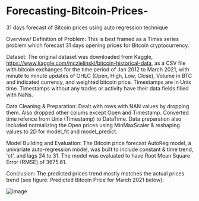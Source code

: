 # Forecasting-Bitcoin-Prices-
31 days forecast of Bitcoin prices using auto regression technique


Overview/ Definition of Problem: This is best framed as a Times series problem which forecast 31 days opening prices for Bitcoin cryptocurrency.

Dataset: The original dataset was downloaded from Kaggle, https://www.kaggle.com/mczielinski/bitcoin-historical-data, as a CSV file with bitcoin exchanges for the time period of Jan 2012 to March 2021, with minute to minute updates of OHLC (Open, High, Low, Close), Volume in BTC and indicated currency, and weighted bitcoin price. Timestamps are in Unix time. Timestamps without any trades or activity have their data fields filled with NaNs.

Data Cleaning & Preparation: Dealt with rows with NAN values by dropping them. Also dropped other colums except Open and Timestamp. Converted time refence from Unix (Timestamp) to DataTime. Data preparation also included normalizing the Open prices using MinMaxScaler & reshaping values to 2D for model_fit and model_predict.

Model Building and Evaluation: The Bitcoin price forecast AutoReg model, a univariate auto-regression model, was built to include constant & time trend, 'ct', and lags 24 to 31. The model was evaluated to have Root Mean Square Error (RMSE) of 3675.61.

Conclusion: The predicted prices trend mostly matches the actual prices trend (see figure: Predicted Bitcoin Price for March 2021 below):


![image](https://user-images.githubusercontent.com/73043768/141615396-834a2bb5-2e0c-4523-85cb-478ebdd323c7.png)


